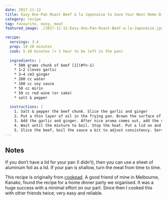```yaml
---
date: 2017-11-12
title: Easy One-Pan Roast Beef à la Japonaise to Save Your Next Home Dinner Party
category: recipe
tag: favourite, easy, meat
featured_image: ./2017-11-12-Easy-One-Pan-Roast-Beef-a-la-Japonaise.jpg

recipe:
  servings: 3-4
  prep: 10-20 minutes
  cook: 5-10 minutes (+ 1 hour to be left in the pan)
  
  ingredients: |
    * 500 grams chunk of beef [1](#fn-1)
    * 1–2 cloves garlic
    * 3–4 cm3 ginger
    * 200 cc water
    * 100 cc soy sauce
    * 50 cc mirin
    * 50 cc red wine (or sake)
    * salt & pepper
    
  instructions: |
    1. Salt & pepper the beef chunk. Slice the garlic and ginger
    2. Put a thin layer of oil in the frying pan. Brown the surface of the beef with meadium high to high heat
    3. Add the garlic and ginger. After nice aroma comes out, add the rest of ingredients
    4. Wait until the mixture to boil. Stop the heat. Put a lid on and leave for one hour. That’s it!!
    5. Slice the beef, boil the sauce a bit to adjust consistency. Serve the beef with the sauce. Open a bottle of red. Have a great party!
---
```


## Notes ##
If you don’t have a lid for your pan (I didn’t), then you can use a sheet of aluminum foil as a lid. If your pan is shallow, turn the meat from time to time.

This recipe is originally from [cookpad](https://cookpad.com/recipe/1145363). A good friend of mine in Melbourne, Kanako, found the recipe for a home dinner party we organised. It was a huge success with a minimal effort on our part. Since then I cooked this with other friends twice; very easy and reliable. 

[^1]: I used [eye fillet in Australia = beef tenderloin in US = filet in France = fillet in UK & South Africa](https://en.m.wikipedia.org/wiki/Beef_tenderloin)

